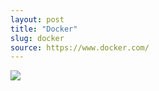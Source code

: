 ```yaml
---
layout: post
title: "Docker"
slug: docker
source: https://www.docker.com/
---
```


<img src="/beautiful-open/screenshots/docker.png">
